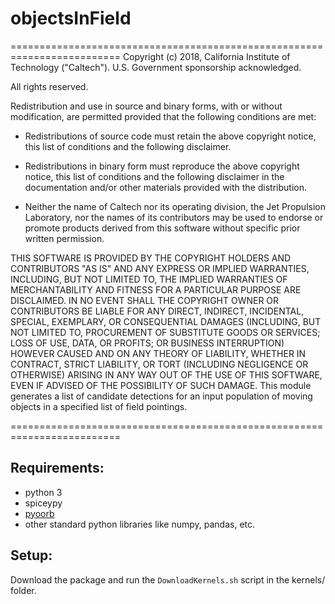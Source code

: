 
# objectsInField

=========================================================================
Copyright (c) 2018, California Institute of Technology ("Caltech").
U.S. Government sponsorship acknowledged.

All rights reserved.

Redistribution and use in source and binary forms, with or without
modification, are permitted provided that the following conditions are
met:

* Redistributions of source code must retain the above
copyright notice, this list of conditions and the
following disclaimer.

* Redistributions in binary form must reproduce the
above copyright notice, this list of conditions and
the following disclaimer in the documentation and/or
other materials provided with the distribution.

* Neither the name of Caltech nor its operating
division, the Jet Propulsion Laboratory, nor the
names of its contributors may be used to endorse or
promote products derived from this software without
specific prior written permission.

THIS SOFTWARE IS PROVIDED BY THE COPYRIGHT HOLDERS AND CONTRIBUTORS
"AS IS" AND ANY EXPRESS OR IMPLIED WARRANTIES, INCLUDING, BUT NOT
LIMITED TO, THE IMPLIED WARRANTIES OF MERCHANTABILITY AND FITNESS FOR
A PARTICULAR PURPOSE ARE DISCLAIMED. IN NO EVENT SHALL THE COPYRIGHT
OWNER OR CONTRIBUTORS BE LIABLE FOR ANY DIRECT, INDIRECT, INCIDENTAL,
SPECIAL, EXEMPLARY, OR CONSEQUENTIAL DAMAGES (INCLUDING, BUT NOT
LIMITED TO, PROCUREMENT OF SUBSTITUTE GOODS OR SERVICES; LOSS OF USE,
DATA, OR PROFITS; OR BUSINESS INTERRUPTION) HOWEVER CAUSED AND ON ANY
THEORY OF LIABILITY, WHETHER IN CONTRACT, STRICT LIABILITY, OR TORT
(INCLUDING NEGLIGENCE OR OTHERWISE) ARISING IN ANY WAY OUT OF THE USE
OF THIS SOFTWARE, EVEN IF ADVISED OF THE POSSIBILITY OF SUCH DAMAGE.
This module generates a list of candidate detections for an input
population of moving objects in a specified list of field pointings.

=========================================================================

## Requirements:  

* python 3  
* spiceypy  
* [pyoorb](https://github.com/oorb/oorb)  
* other standard python libraries like numpy, pandas, etc.  
  
## Setup:  
Download the package and run the `DownloadKernels.sh` script
in the kernels/ folder.
